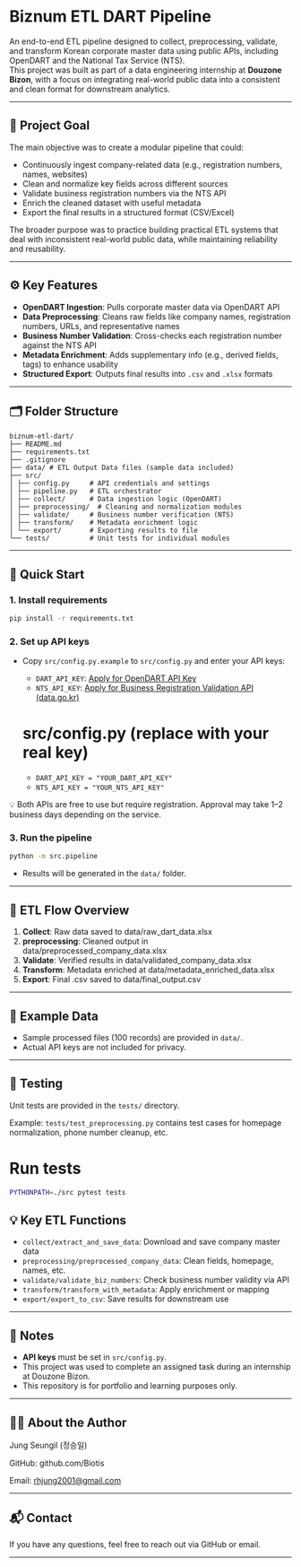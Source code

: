 # Biznum ETL DART Pipeline

An end-to-end ETL pipeline designed to collect, preprocessing, validate, and transform Korean corporate master data using public APIs, including OpenDART and the National Tax Service (NTS).  
This project was built as part of a data engineering internship at **Douzone Bizon**, with a focus on integrating real-world public data into a consistent and clean format for downstream analytics.

---

## 📌 Project Goal

The main objective was to create a modular pipeline that could:

- Continuously ingest company-related data (e.g., registration numbers, names, websites)  
- Clean and normalize key fields across different sources  
- Validate business registration numbers via the NTS API  
- Enrich the cleaned dataset with useful metadata  
- Export the final results in a structured format (CSV/Excel)

The broader purpose was to practice building practical ETL systems that deal with inconsistent real-world public data, while maintaining reliability and reusability.

---

## ⚙️ Key Features

- **OpenDART Ingestion**: Pulls corporate master data via OpenDART API
- **Data Preprocessing**: Cleans raw fields like company names, registration numbers, URLs, and representative names
- **Business Number Validation**: Cross-checks each registration number against the NTS API
- **Metadata Enrichment**: Adds supplementary info (e.g., derived fields, tags) to enhance usability
- **Structured Export**: Outputs final results into `.csv` and `.xlsx` formats

---

## 🗂️ Folder Structure

```
biznum-etl-dart/
├── README.md
├── requirements.txt
├── .gitignore
├── data/ # ETL Output Data files (sample data included)
├── src/
│ ├── config.py     # API credentials and settings
│ ├── pipeline.py   # ETL orchestrator
│ ├── collect/      # Data ingestion logic (OpenDART)
│ ├── preprocessing/  # Cleaning and normalization modules
│ ├── validate/     # Business number verification (NTS)
│ ├── transform/    # Metadata enrichment logic
│ └── export/       # Exporting results to file
└── tests/          # Unit tests for individual modules
```

---

## 🚀 Quick Start

### 1. Install requirements

```bash
pip install -r requirements.txt
```

### 2. Set up API keys

- Copy `src/config.py.example` to `src/config.py` and enter your API keys:
    - `DART_API_KEY`: [Apply for OpenDART API Key](https://opendart.fss.or.kr/)
    - `NTS_API_KEY`: [Apply for Business Registration Validation API (data.go.kr)](https://www.data.go.kr/tcs/dss/selectApiDataDetailView.do?publicDataPk=15081808)
      
   # src/config.py (replace with your real key)
    - `DART_API_KEY = "YOUR_DART_API_KEY"`
    - `NTS_API_KEY = "YOUR_NTS_API_KEY"`

💡 Both APIs are free to use but require registration. Approval may take 1–2 business days depending on the service.


### 3. Run the pipeline

```bash
python -m src.pipeline
```

- Results will be generated in the `data/` folder.

---

## 🔄 ETL Flow Overview

1. **Collect**: Raw data saved to data/raw_dart_data.xlsx
2. **preprocessing**: Cleaned output in data/preprocessed_company_data.xlsx
3. **Validate**: Verified results in data/validated_company_data.xlsx
4. **Transform**: Metadata enriched at data/metadata_enriched_data.xlsx
5. **Export**: Final .csv saved to data/final_output.csv

---

## 🧹 Example Data

- Sample processed files (100 records) are provided in `data/`.
- Actual API keys are not included for privacy.

---

## 🧪 Testing

Unit tests are provided in the `tests/` directory.

Example:
`tests/test_preprocessing.py` contains test cases for homepage normalization, phone number cleanup, etc.

# Run tests

```bash
PYTHONPATH=./src pytest tests
```

## 💡 Key ETL Functions

- `collect/extract_and_save_data`: Download and save company master data
- `preprocessing/preprocessed_company_data`: Clean fields, homepage, names, etc.
- `validate/validate_biz_numbers`: Check business number validity via API
- `transform/transform_with_metadata`: Apply enrichment or mapping
- `export/export_to_csv`: Save results for downstream use

---

## 📝 Notes

- **API keys** must be set in `src/config.py`.
- This project was used to complete an assigned task during an internship at Douzone Bizon.
- This repository is for portfolio and learning purposes only.

---

## 🧑‍💻 About the Author

Jung Seungil (정승일)

GitHub: github.com/Biotis

Email: rhjung2001@gmail.com

---

## 📬 Contact

If you have any questions, feel free to reach out via GitHub or email.

---

